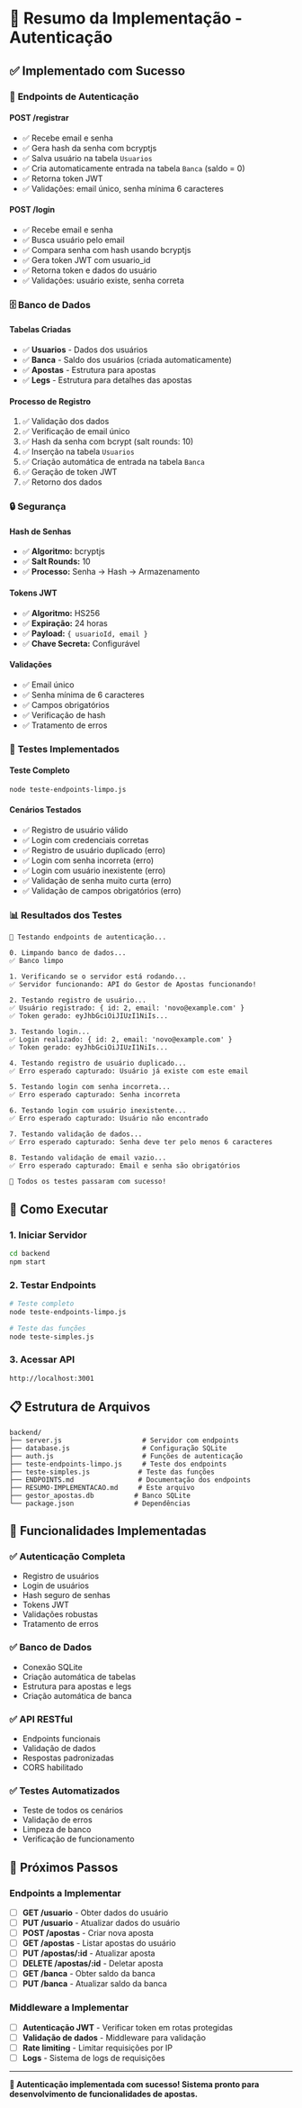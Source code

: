 # 🎯 Resumo da Implementação - Autenticação

## ✅ **Implementado com Sucesso**

### 🔐 **Endpoints de Autenticação**

#### **POST /registrar**
- ✅ Recebe email e senha
- ✅ Gera hash da senha com bcryptjs
- ✅ Salva usuário na tabela `Usuarios`
- ✅ Cria automaticamente entrada na tabela `Banca` (saldo = 0)
- ✅ Retorna token JWT
- ✅ Validações: email único, senha mínima 6 caracteres

#### **POST /login**
- ✅ Recebe email e senha
- ✅ Busca usuário pelo email
- ✅ Compara senha com hash usando bcryptjs
- ✅ Gera token JWT com usuario_id
- ✅ Retorna token e dados do usuário
- ✅ Validações: usuário existe, senha correta

### 🗄️ **Banco de Dados**

#### **Tabelas Criadas**
- ✅ **Usuarios** - Dados dos usuários
- ✅ **Banca** - Saldo dos usuários (criada automaticamente)
- ✅ **Apostas** - Estrutura para apostas
- ✅ **Legs** - Estrutura para detalhes das apostas

#### **Processo de Registro**
1. ✅ Validação dos dados
2. ✅ Verificação de email único
3. ✅ Hash da senha com bcrypt (salt rounds: 10)
4. ✅ Inserção na tabela `Usuarios`
5. ✅ Criação automática de entrada na tabela `Banca`
6. ✅ Geração de token JWT
7. ✅ Retorno dos dados

### 🔒 **Segurança**

#### **Hash de Senhas**
- ✅ **Algoritmo:** bcryptjs
- ✅ **Salt Rounds:** 10
- ✅ **Processo:** Senha → Hash → Armazenamento

#### **Tokens JWT**
- ✅ **Algoritmo:** HS256
- ✅ **Expiração:** 24 horas
- ✅ **Payload:** `{ usuarioId, email }`
- ✅ **Chave Secreta:** Configurável

#### **Validações**
- ✅ Email único
- ✅ Senha mínima de 6 caracteres
- ✅ Campos obrigatórios
- ✅ Verificação de hash
- ✅ Tratamento de erros

### 🧪 **Testes Implementados**

#### **Teste Completo**
```bash
node teste-endpoints-limpo.js
```

#### **Cenários Testados**
- ✅ Registro de usuário válido
- ✅ Login com credenciais corretas
- ✅ Registro de usuário duplicado (erro)
- ✅ Login com senha incorreta (erro)
- ✅ Login com usuário inexistente (erro)
- ✅ Validação de senha muito curta (erro)
- ✅ Validação de campos obrigatórios (erro)

### 📊 **Resultados dos Testes**

```
🧪 Testando endpoints de autenticação...

0. Limpando banco de dados...
✅ Banco limpo

1. Verificando se o servidor está rodando...
✅ Servidor funcionando: API do Gestor de Apostas funcionando!

2. Testando registro de usuário...
✅ Usuário registrado: { id: 2, email: 'novo@example.com' }
✅ Token gerado: eyJhbGciOiJIUzI1NiIs...

3. Testando login...
✅ Login realizado: { id: 2, email: 'novo@example.com' }
✅ Token gerado: eyJhbGciOiJIUzI1NiIs...

4. Testando registro de usuário duplicado...
✅ Erro esperado capturado: Usuário já existe com este email

5. Testando login com senha incorreta...
✅ Erro esperado capturado: Senha incorreta

6. Testando login com usuário inexistente...
✅ Erro esperado capturado: Usuário não encontrado

7. Testando validação de dados...
✅ Erro esperado capturado: Senha deve ter pelo menos 6 caracteres

8. Testando validação de email vazio...
✅ Erro esperado capturado: Email e senha são obrigatórios

🎉 Todos os testes passaram com sucesso!
```

## 🚀 **Como Executar**

### 1. **Iniciar Servidor**
```bash
cd backend
npm start
```

### 2. **Testar Endpoints**
```bash
# Teste completo
node teste-endpoints-limpo.js

# Teste das funções
node teste-simples.js
```

### 3. **Acessar API**
```
http://localhost:3001
```

## 📋 **Estrutura de Arquivos**

```
backend/
├── server.js                    # Servidor com endpoints
├── database.js                  # Configuração SQLite
├── auth.js                      # Funções de autenticação
├── teste-endpoints-limpo.js     # Teste dos endpoints
├── teste-simples.js            # Teste das funções
├── ENDPOINTS.md                # Documentação dos endpoints
├── RESUMO-IMPLEMENTACAO.md     # Este arquivo
├── gestor_apostas.db          # Banco SQLite
└── package.json               # Dependências
```

## 🎯 **Funcionalidades Implementadas**

### ✅ **Autenticação Completa**
- Registro de usuários
- Login de usuários
- Hash seguro de senhas
- Tokens JWT
- Validações robustas
- Tratamento de erros

### ✅ **Banco de Dados**
- Conexão SQLite
- Criação automática de tabelas
- Estrutura para apostas e legs
- Criação automática de banca

### ✅ **API RESTful**
- Endpoints funcionais
- Validação de dados
- Respostas padronizadas
- CORS habilitado

### ✅ **Testes Automatizados**
- Teste de todos os cenários
- Validação de erros
- Limpeza de banco
- Verificação de funcionamento

## 🔄 **Próximos Passos**

### **Endpoints a Implementar**
- [ ] **GET /usuario** - Obter dados do usuário
- [ ] **PUT /usuario** - Atualizar dados do usuário
- [ ] **POST /apostas** - Criar nova aposta
- [ ] **GET /apostas** - Listar apostas do usuário
- [ ] **PUT /apostas/:id** - Atualizar aposta
- [ ] **DELETE /apostas/:id** - Deletar aposta
- [ ] **GET /banca** - Obter saldo da banca
- [ ] **PUT /banca** - Atualizar saldo da banca

### **Middleware a Implementar**
- [ ] **Autenticação JWT** - Verificar token em rotas protegidas
- [ ] **Validação de dados** - Middleware para validação
- [ ] **Rate limiting** - Limitar requisições por IP
- [ ] **Logs** - Sistema de logs de requisições

---

**🎉 Autenticação implementada com sucesso! Sistema pronto para desenvolvimento de funcionalidades de apostas.**
